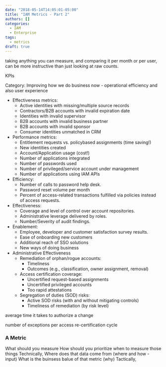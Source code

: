 ```yaml
---
date: "2018-05-14T14:05:01-05:00"
title: "IAM Metrics - Part 2"
authors: []
categories:
  - IAM
  - Enterprise
tags:
  - metrics
draft: true
---
```


taking anything you can measure, and comparing it per month or per user, can be more instructive than just looking at raw counts.

KPIs

Category: Improving how we do business now - operational efficiency and also user experience
* Effectiveness metrics:
  - Active identities with missing/multiple source records
  - Contractors/B2B accounts with invalid expiration date
  - Identities with invalid supervisor
  - B2B accounts with invalid business partner
  - B2B accounts with invalid sponsor
  - Consumer identities unmatched in CRM
* Performance metrics:
  - Entitlement requests vs. policybased assignments (time saving!)
  - New identities created
  - Account/Application usage (cost!)
  - Number of applications integrated
  - Number of passwords used
  - Number of privileged/service account under management
  - Number of applications using IAM APIs
* Efficiency:
  - Number of calls to password help desk.
  - Password reset volume per month
  - Percent of access-related transactions fulfilled via policies instead of access requests.
* Effectiveness:
  - Coverage and level of control over account repositories.
  - Administrative leverage delivered by roles.
  - Number/Severity of audit findings.
* Enablement:
  - Employee, developer and customer satisfaction survey results.
  - Ease of onboarding new customers
  - Additional reach of SSO solutions
  - New ways of doing business
* Administrative Effectiveness
  - Remediation of orphan/rogue accounts:
    + Timeliness
    + Outcomes (e.g., classification, owner assignment, removal)
  - Access certification coverage:
    + Uncertified request-based assignments
    + Uncertified privileged accounts
    + Too rapid attestations
  - Segregation of duties (SOD) risks:
    + Active SOD risks (with and without mitigating controls)
    + Timeliness of remediation (by risk level)






average time it takes to authorize a change

number of exceptions per access re-certification cycle



### A Metric
What should you measure
How should you prioritize when to measure those things
Technically, Where does that data come from (where and how - input)
What is the buinsess balue of that metric (why)
Tactically,
